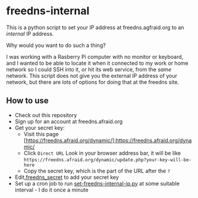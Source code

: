 # freedns-internal

This is a python script to set your IP address at freedns.agfraid.org to an *internal* IP address. 

Why would you want to do such a thing? 

I was working with a Rasberry Pi computer with no monitor or keyboard, and I wanted to be able to locate it when it connected to my work or home network so I could SSH into it, or hit its web service, from the *same* network. This script does not give you the external IP address of your network, but there are lots of options for doing that at the freedns site.

## How to use

*  Check out this repository
*  Sign up for an account at freedns.afraid.org
*  Get your secret key:
   *  Visit this page [https://freedns.afraid.org/dynamic/]:https://freedns.afraid.org/dynamic/
   *  Click ```Direct URL```
      Look in your browser address bar, it will be like ```https://freedns.afraid.org/dynamic/update.php?your-key-will-be-here```
   *  Copy the secret key, which is the part of the URL after the ```?```
*  Edit[.freedns_secret](.freedns_secret) to add your secret key
*  Set up a cron job to run [set-freedns-internal-ip.py](./set-freedns-internal-ip.py) at some suitable interval - I do it once a minute
